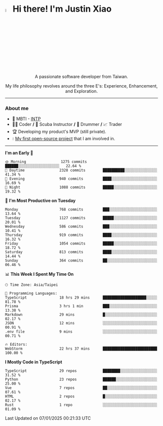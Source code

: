 # <img src="https://media.giphy.com/media/hvRJCLFzcasrR4ia7z/giphy.gif" width="5%">Hi there! I'm Justin Xiao
<p align="center">A passionate software developer from Taiwan.  </p>
<p align="center">My life philosophy revolves around the three E's: Experience, Enhancement, and Exploration.</p>

---
### About me
- 👀 MBTI - [INTP](https://www.16personalities.com/intp-personality)
- 👨‍💻 Coder **/** 🤿 Scuba Instructor **/** 🥁 Drummer **/** 📈 Trader
- 🏆 Developing my product's MVP (still private).
- 💧 [My first open-source project](https://github.com/Game-as-a-Service/Game-Lobby-Web) that I am involved in.

---
<!--START_SECTION:waka-->
**I'm an Early 🐤** 

```text
🌞 Morning                1275 commits        ██████░░░░░░░░░░░░░░░░░░░   22.64 % 
🌆 Daytime                2328 commits        ██████████░░░░░░░░░░░░░░░   41.34 % 
🌃 Evening                940 commits         ████░░░░░░░░░░░░░░░░░░░░░   16.69 % 
🌙 Night                  1088 commits        █████░░░░░░░░░░░░░░░░░░░░   19.32 % 
```
📅 **I'm Most Productive on Tuesday** 

```text
Monday                   768 commits         ███░░░░░░░░░░░░░░░░░░░░░░   13.64 % 
Tuesday                  1127 commits        █████░░░░░░░░░░░░░░░░░░░░   20.01 % 
Wednesday                586 commits         ███░░░░░░░░░░░░░░░░░░░░░░   10.41 % 
Thursday                 919 commits         ████░░░░░░░░░░░░░░░░░░░░░   16.32 % 
Friday                   1054 commits        █████░░░░░░░░░░░░░░░░░░░░   18.72 % 
Saturday                 813 commits         ████░░░░░░░░░░░░░░░░░░░░░   14.44 % 
Sunday                   364 commits         ██░░░░░░░░░░░░░░░░░░░░░░░   06.46 % 
```


📊 **This Week I Spent My Time On** 

```text
🕑︎ Time Zone: Asia/Taipei

💬 Programming Languages: 
TypeScript               18 hrs 29 mins      ████████████████████░░░░░   81.78 % 
Prisma                   3 hrs 1 min         ███░░░░░░░░░░░░░░░░░░░░░░   13.38 % 
Markdown                 29 mins             █░░░░░░░░░░░░░░░░░░░░░░░░   02.17 % 
JSON                     12 mins             ░░░░░░░░░░░░░░░░░░░░░░░░░   00.91 % 
.env file                9 mins              ░░░░░░░░░░░░░░░░░░░░░░░░░   00.71 % 

🔥 Editors: 
WebStorm                 22 hrs 37 mins      █████████████████████████   100.00 % 
```

**I Mostly Code in TypeScript** 

```text
TypeScript               29 repos            ████████░░░░░░░░░░░░░░░░░   31.52 % 
Python                   23 repos            ██████░░░░░░░░░░░░░░░░░░░   25.00 % 
Vue                      7 repos             ██░░░░░░░░░░░░░░░░░░░░░░░   07.61 % 
HTML                     2 repos             █░░░░░░░░░░░░░░░░░░░░░░░░   02.17 % 
Rust                     1 repo              ░░░░░░░░░░░░░░░░░░░░░░░░░   01.09 % 
```




 Last Updated on 07/01/2025 00:21:33 UTC
<!--END_SECTION:waka-->
